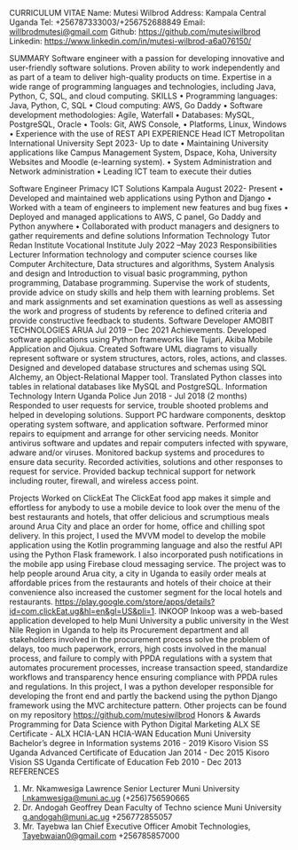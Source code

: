 CURRICULUM VITAE
Name: 		Mutesi Wilbrod
Address: 		Kampala Central Uganda
Tel:			+256787333003/+256752688849
Email:		willbrodmutesi@gmail.com
Github:		https://github.com/mutesiwilbrod
Linkedin:		https://www.linkedin.com/in/mutesi-wilbrod-a6a076150/

SUMMARY
Software engineer with a passion for developing innovative and user-friendly software solutions. Proven ability to work independently and as part of a team to deliver high-quality products on time. Expertise in a wide range of programming languages and technologies, including Java, Python, C, SQL, and cloud computing.
SKILLS
•	Programming languages: Java, Python, C, SQL
•	Cloud computing: AWS, Go Daddy 
•	Software development methodologies: Agile, Waterfall
•	Databases: MySQL, PostgreSQL, Oracle
•	Tools: Git, AWS Console,
•	Platforms, Linux, Windows
•	Experience with the use of REST API
EXPERIENCE
Head ICT
Metropolitan International University			Sept 2023- Up to date
•	Maintaining University applications like Campus Management System, Dspace, Koha, University Websites and Moodle (e-learning system).
•	System Administration and Network administration
•	Leading ICT team to execute their duties

Software Engineer 
Primacy ICT Solutions Kampala August 2022- Present
•	Developed and maintained web applications using Python and Django
•	Worked with a team of engineers to implement new features and bug fixes
•	Deployed and managed applications to AWS, C panel, Go Daddy and Python anywhere
•	Collaborated with product managers and designers to gather requirements and define solutions
Information Technology Tutor 
Redan Institute Vocational Institute July 2022 –May 2023
Responsibilities
Lecturer Information technology and computer science courses like Computer
Architecture, Data structures and algorithms, System Analysis and design and
Introduction to visual basic programming, python programming, Database
programming.
Supervise the work of students, provide advice on study skills and help them
with learning problems. Set and mark assignments and set examination
questions as well as assessing the work and progress of students by reference
to defined criteria and provide constructive feedback to students.
Software Developer
AMOBIT TECHNOLOGIES ARUA
Jul 2019 – Dec 2021
Achievements.
Developed software applications using Python frameworks like Tujari, Akiba Mobile Application and Ojukua.
Created Software UML diagrams to visually represent software or system structures, actors, roles, actions, and classes.
Designed and developed database structures and schemas using SQL Alchemy, an Object-Relational Mapper tool.
Translated Python classes into tables in relational databases like MySQL and PostgreSQL.
Information Technology Intern
Uganda Police
Jun 2018 - Jul 2018 (2 months)
Responded to user requests for service, trouble shooted problems and helped in developing solutions.
Support PC hardware components, desktop operating system software, and application software.
Performed minor repairs to equipment and arrange for other servicing needs. Monitor antivirus software and updates and repair computers infected with spyware, adware and/or viruses.
Monitored backup systems and procedures to ensure data security.
Recorded activities, solutions and other responses to request for service.
Provided backup technical support for network including router, firewall, and wireless access point.

Projects Worked on
ClickEat
The ClickEat food app makes it simple and effortless for anybody to use a mobile device to look over the menu of the best restaurants and hotels, that offer delicious and scrumptious meals around Arua City and place an order for home, office and chilling spot delivery. In this project, I used the MVVM model to develop the mobile application using the Kotlin programming language and also the restful API using the Python Flask framework. I also incorporated push notifications in the mobile app using Firebase cloud messaging service. The project was to help people around Arua city, a city in Uganda to easily order meals at affordable prices from the restaurants and hotels of their choice at their convenience also increased the customer segment for the local hotels and restaurants.
https://play.google.com/store/apps/details?id=com.clickEat.ug&hl=en&gl=US&pli=1.
INKOOP
Inkoop was a web-based application developed to help Muni University a public university in the West Nile Region in Uganda to help its Procurement department and all stakeholders involved in the procurement process solve the problem of delays, too much paperwork, errors, high costs involved in the manual process, and failure to comply with PPDA regulations with a system that automates procurement processes, increase transaction speed, standardize workflows and transparency hence ensuring compliance with PPDA rules and regulations. In this project, I was a python developer responsible for developing the front end and partly the backend using the python Django framework using the MVC architecture pattern.
Other projects can be found on my repository https://github.com/mutesiwilbrod
Honors & Awards
Programming for Data Science with Python
Digital Marketing
ALX SE Certificate - ALX
HCIA-LAN
HCIA-WAN
Education
Muni University
Bachelor’s degree in Information systems
2016 - 2019
Kisoro Vision SS
Uganda Advanced Certificate of Education
Jan 2014 - Dec 2015
Kisoro Vision SS
Uganda Certificate of Education
Feb 2010 - Dec 2013
REFERENCES
1. Mr. Nkamwesiga Lawrence
    Senior Lecturer Muni University
    l.nkamwesiga@muni.ac.ug
    (+256)756590665
2. Dr. Andogah Geoffrey
     Dean Faculty of Techno science Muni University
      g.andogah@muni.ac.ug
      +256772855057
3. Mr. Tayebwa Ian
      Chief Executive Officer Amobit Technologies,
      Tayebwaian0@gmail.com
     +256785857000

